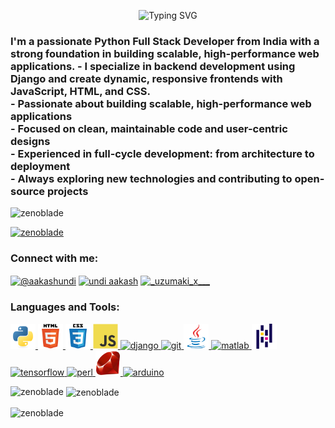 <!-- Animated Typing Header -->
<p align="center">
  <img src="https://readme-typing-svg.demolab.com?font=Fira+Code&size=30&duration=6000&pause=2000&color=FF0000&center=true&vCenter=true&width=1050&lines=Hi+%F0%9F%91%8B%2C+I'm+AAKASH+A+passionate+Python+Fullstack+developer" alt="Typing SVG" />
</p>
<h3 align="left">
  I'm a passionate Python Full Stack Developer from India with a strong foundation in building scalable, high-performance web applications. - I specialize in backend development using Django and create dynamic, responsive frontends with JavaScript, HTML, and CSS.<br>
 - Passionate about building scalable, high-performance web applications<br>
 - Focused on clean, maintainable code and user-centric designs<br>
 - Experienced in full-cycle development: from architecture to deployment<br>
 - Always exploring new technologies and contributing to open-source projects
</h3>


<p align="left"> <img src="https://komarev.com/ghpvc/?username=zenoblade&label=Profile%20views&color=0e75b6&style=flat" alt="zenoblade" /> </p>

<p align="left"> <a href="https://github.com/ryo-ma/github-profile-trophy"><img src="https://github-profile-trophy.vercel.app/?username=zenoblade" alt="zenoblade" /></a> </p>

<h3 align="left">Connect with me:</h3>
<p align="left">
<a href="https://twitter.com/@aakashundi" target="blank"><img align="center" src="https://raw.githubusercontent.com/rahuldkjain/github-profile-readme-generator/master/src/images/icons/Social/twitter.svg" alt="@aakashundi" height="30" width="40" /></a>
<a href="https://linkedin.com/in/undi aakash" target="blank"><img align="center" src="https://raw.githubusercontent.com/rahuldkjain/github-profile-readme-generator/master/src/images/icons/Social/linked-in-alt.svg" alt="undi aakash" height="30" width="40" /></a>
<a href="https://instagram.com/_uzumaki_x___" target="blank"><img align="center" src="https://raw.githubusercontent.com/rahuldkjain/github-profile-readme-generator/master/src/images/icons/Social/instagram.svg" alt="_uzumaki_x___" height="30" width="40" /></a>
</p>

<h3 align="left">Languages and Tools:</h3>
<p align="left"> 
    <a href="https://www.python.org" target="_blank" rel="noreferrer"> <img src="https://raw.githubusercontent.com/devicons/devicon/master/icons/python/python-original.svg" alt="python" width="40" height="40"/> </a>
  <a href="https://www.w3.org/html/" target="_blank" rel="noreferrer"> <img src="https://raw.githubusercontent.com/devicons/devicon/master/icons/html5/html5-original-wordmark.svg" alt="html5" width="40" height="40"/> </a>
  <a href="https://www.w3schools.com/css/" target="_blank" rel="noreferrer"> <img src="https://raw.githubusercontent.com/devicons/devicon/master/icons/css3/css3-original-wordmark.svg" alt="css3" width="40" height="40"/> </a>
  <a href="https://developer.mozilla.org/en-US/docs/Web/JavaScript" target="_blank" rel="noreferrer"> <img src="https://raw.githubusercontent.com/devicons/devicon/master/icons/javascript/javascript-original.svg" alt="javascript" width="40" height="40"/> </a> 
  <a href="https://www.djangoproject.com/" target="_blank" rel="noreferrer"> <img src="https://cdn.worldvectorlogo.com/logos/django.svg" alt="django" width="40" height="40"/> </a> 
  <a href="https://git-scm.com/" target="_blank" rel="noreferrer"> <img src="https://www.vectorlogo.zone/logos/git-scm/git-scm-icon.svg" alt="git" width="40" height="40"/> </a> 
  <a href="https://www.java.com" target="_blank" rel="noreferrer"> <img src="https://raw.githubusercontent.com/devicons/devicon/master/icons/java/java-original.svg" alt="java" width="40" height="40"/> </a>
  <a href="https://www.mathworks.com/" target="_blank" rel="noreferrer"> <img src="https://upload.wikimedia.org/wikipedia/commons/2/21/Matlab_Logo.png" alt="matlab" width="40" height="40"/> </a>
  <a href="https://pandas.pydata.org/" target="_blank" rel="noreferrer"> <img src="https://raw.githubusercontent.com/devicons/devicon/2ae2a900d2f041da66e950e4d48052658d850630/icons/pandas/pandas-original.svg" alt="pandas" width="40" height="40"/> </a> 
  <a href="https://www.tensorflow.org" target="_blank" rel="noreferrer"> <img src="https://www.vectorlogo.zone/logos/tensorflow/tensorflow-icon.svg" alt="tensorflow" width="40" height="40"/> </a> 
  <a href="https://www.perl.org/" target="_blank" rel="noreferrer"> <img src="https://api.iconify.design/logos-perl.svg" alt="perl" width="40" height="40"/> </a> 
  <a href="https://www.ruby-lang.org/en/" target="_blank" rel="noreferrer"> <img src="https://raw.githubusercontent.com/devicons/devicon/master/icons/ruby/ruby-original.svg" alt="ruby" width="40" height="40"/> </a>
  <a href="https://www.arduino.cc/" target="_blank" rel="noreferrer"> <img src="https://cdn.worldvectorlogo.com/logos/arduino-1.svg" alt="arduino" width="40" height="40"/> </a> 

</p>

<p><img align="left" src="https://github-readme-stats.vercel.app/api/top-langs?username=zenoblade&show_icons=true&locale=en&layout=compact" alt="zenoblade" /></p>

<p>&nbsp;<img align="center" src="https://github-readme-stats.vercel.app/api?username=zenoblade&show_icons=true&locale=en" alt="zenoblade" /></p>

<p><img align="center" src="https://github-readme-streak-stats.herokuapp.com/?user=zenoblade&" alt="zenoblade" /></p>
